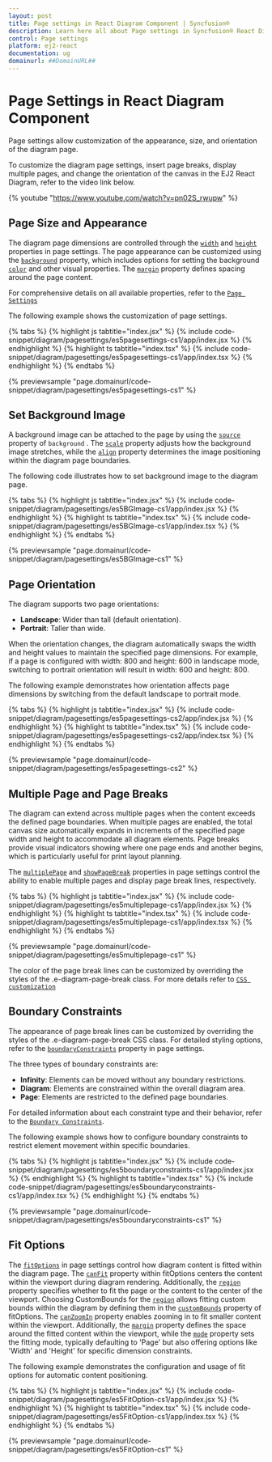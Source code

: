 ```yaml
---
layout: post
title: Page settings in React Diagram Component | Syncfusion®
description: Learn here all about Page settings in Syncfusion® React Diagram Component of Syncfusion Essential® JS 2 and more.
control: Page settings 
platform: ej2-react
documentation: ug
domainurl: ##DomainURL##
---
```


# Page Settings in React Diagram Component

Page settings allow customization of the appearance, size, and orientation of the diagram page.

To customize the diagram page settings, insert page breaks, display multiple pages, and change the orientation of the canvas in the EJ2 React Diagram, refer to the video link below.

{% youtube "https://www.youtube.com/watch?v=pn02S_rwupw" %}

## Page Size and Appearance

The diagram page dimensions are controlled through the [`width`](https://helpej2.syncfusion.com/react/documentation/api/diagram/pageSettings/#width) and [`height`](https://helpej2.syncfusion.com/react/documentation/api/diagram/pageSettings/#height) properties in page settings. The page appearance can be customized using the [`background`](https://helpej2.syncfusion.com/react/documentation/api/diagram/backgroundModel/) property, which includes options for setting the background [`color`](https://helpej2.syncfusion.com/react/documentation/api/diagram/backgroundModel/#color) and other visual properties. The [`margin`](https://helpej2.syncfusion.com/react/documentation/api/diagram/marginModel/) property defines spacing around the page content.

For comprehensive details on all available properties, refer to the [`Page Settings`](https://helpej2.syncfusion.com/react/documentation/api/diagram/pageSettingsModel/)

The following example shows the customization of page settings.

{% tabs %}
{% highlight js tabtitle="index.jsx" %}
{% include code-snippet/diagram/pagesettings/es5pagesettings-cs1/app/index.jsx %}
{% endhighlight %}
{% highlight ts tabtitle="index.tsx" %}
{% include code-snippet/diagram/pagesettings/es5pagesettings-cs1/app/index.tsx %}
{% endhighlight %}
{% endtabs %}

 {% previewsample "page.domainurl/code-snippet/diagram/pagesettings/es5pagesettings-cs1" %}

## Set Background Image

A background image can be attached to the page by using the [`source`](https://helpej2.syncfusion.com/react/documentation/api/diagram/backgroundModel/#source) property of `background` . The [`scale`](https://helpej2.syncfusion.com/react/documentation/api/diagram/backgroundModel/#scale) property adjusts how the background image stretches, while the [`align`](https://helpej2.syncfusion.com/react/documentation/api/diagram/backgroundModel/#align) property determines the image positioning within the diagram page boundaries.

The following code illustrates how to set background image to the diagram page.

{% tabs %}
{% highlight js tabtitle="index.jsx" %}
{% include code-snippet/diagram/pagesettings/es5BGImage-cs1/app/index.jsx %}
{% endhighlight %}
{% highlight ts tabtitle="index.tsx" %}
{% include code-snippet/diagram/pagesettings/es5BGImage-cs1/app/index.tsx %}
{% endhighlight %}
{% endtabs %}

 {% previewsample "page.domainurl/code-snippet/diagram/pagesettings/es5BGImage-cs1" %}

## Page Orientation

The diagram supports two page orientations:

- **Landscape**: Wider than tall (default orientation).
- **Portrait**: Taller than wide.

When the orientation changes, the diagram automatically swaps the width and height values to maintain the specified page dimensions. For example, if a page is configured with width: 800 and height: 600 in landscape mode, switching to portrait orientation will result in width: 600 and height: 800.

The following example demonstrates how orientation affects page dimensions by switching from the default landscape to portrait mode.

{% tabs %}
{% highlight js tabtitle="index.jsx" %}
{% include code-snippet/diagram/pagesettings/es5pagesettings-cs2/app/index.jsx %}
{% endhighlight %}
{% highlight ts tabtitle="index.tsx" %}
{% include code-snippet/diagram/pagesettings/es5pagesettings-cs2/app/index.tsx %}
{% endhighlight %}
{% endtabs %}

 {% previewsample "page.domainurl/code-snippet/diagram/pagesettings/es5pagesettings-cs2" %}

## Multiple Page and Page Breaks

The diagram can extend across multiple pages when the content exceeds the defined page boundaries. When multiple pages are enabled, the total canvas size automatically expands in increments of the specified page width and height to accommodate all diagram elements. Page breaks provide visual indicators showing where one page ends and another begins, which is particularly useful for print layout planning.

The [`multiplePage`](https://helpej2.syncfusion.com/react/documentation/api/diagram/pageSettingsModel/#multiplepage) and [`showPageBreak`](https://helpej2.syncfusion.com/react/documentation/api/diagram/pageSettingsModel/#showpagebreaks) properties in page settings control the ability to enable multiple pages and display page break lines, respectively.

{% tabs %}
{% highlight js tabtitle="index.jsx" %}
{% include code-snippet/diagram/pagesettings/es5multiplepage-cs1/app/index.jsx %}
{% endhighlight %}
{% highlight ts tabtitle="index.tsx" %}
{% include code-snippet/diagram/pagesettings/es5multiplepage-cs1/app/index.tsx %}
{% endhighlight %}
{% endtabs %}

 {% previewsample "page.domainurl/code-snippet/diagram/pagesettings/es5multiplepage-cs1" %}

The color of the page break lines can be customized by overriding the styles of the .e-diagram-page-break class. For more details refer to [`CSS customization`](https://ej2.syncfusion.com/react/documentation/diagram/style#customizing-the-page-breaks)

## Boundary Constraints

The appearance of page break lines can be customized by overriding the styles of the .e-diagram-page-break CSS class. For detailed styling options, refer to the [`boundaryConstraints`](https://helpej2.syncfusion.com/react/documentation/api/diagram/boundaryConstraints/) property in page settings.

The three types of boundary constraints are:

- **Infinity**: Elements can be moved without any boundary restrictions.
- **Diagram**: Elements are constrained within the overall diagram area.
- **Page**: Elements are restricted to the defined page boundaries.

For detailed information about each constraint type and their behavior, refer to the [`Boundary Constraints`](https://ej2.syncfusion.com/react/documentation/diagram/constraints#boundary-constraints).

The following example shows how to configure boundary constraints to restrict element movement within specific boundaries.

{% tabs %}
{% highlight js tabtitle="index.jsx" %}
{% include code-snippet/diagram/pagesettings/es5boundaryconstraints-cs1/app/index.jsx %}
{% endhighlight %}
{% highlight ts tabtitle="index.tsx" %}
{% include code-snippet/diagram/pagesettings/es5boundaryconstraints-cs1/app/index.tsx %}
{% endhighlight %}
{% endtabs %}

 {% previewsample "page.domainurl/code-snippet/diagram/pagesettings/es5boundaryconstraints-cs1" %}

## Fit Options

The [`fitOptions`](https://helpej2.syncfusion.com/react/documentation/api/diagram/fitOptionsModel/) in page settings control how diagram content is fitted within the diagram page. The [`canFit`](https://helpej2.syncfusion.com/react/documentation/api/diagram/fitOptionsModel/#canfit) property within fitOptions centers the content within the viewport during diagram rendering. Additionally, the [`region`](https://helpej2.syncfusion.com/react/documentation/api/diagram/diagramRegions/) property specifies whether to fit the page or the content to the center of the viewport. Choosing CustomBounds for the [`region`](https://helpej2.syncfusion.com/react/documentation/api/diagram/diagramRegions/) allows fitting custom bounds within the diagram by defining them in the [`customBounds`](https://helpej2.syncfusion.com/react/documentation/api/diagram/fitOptionsModel/#custombounds) property of fitOptions. The [`canZoomIn`](https://helpej2.syncfusion.com/react/documentation/api/diagram/fitOptionsModel/#canzoomin) property enables zooming in to fit smaller content within the viewport. Additionally, the [`margin`](https://helpej2.syncfusion.com/react/documentation/api/diagram/marginModel/) property defines the space around the fitted content within the viewport, while the [`mode`](https://helpej2.syncfusion.com/react/documentation/api/diagram/fitModes/) property sets the fitting mode, typically defaulting to 'Page' but also offering options like 'Width' and 'Height' for specific dimension constraints.

The following example demonstrates the configuration and usage of fit options for automatic content positioning.

{% tabs %}
{% highlight js tabtitle="index.jsx" %}
{% include code-snippet/diagram/pagesettings/es5FitOption-cs1/app/index.jsx %}
{% endhighlight %}
{% highlight ts tabtitle="index.tsx" %}
{% include code-snippet/diagram/pagesettings/es5FitOption-cs1/app/index.tsx %}
{% endhighlight %}
{% endtabs %}

 {% previewsample "page.domainurl/code-snippet/diagram/pagesettings/es5FitOption-cs1" %}

